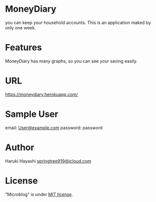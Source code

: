 # MoneyDiary

you can keep your household accounts.
This is an application maked by only one week.


# Features

MoneyDiary has many graphs, so you can see your saving easily.

# URL
https://moneydiary.herokuapp.com/

# Sample User

email: User@example.com
password: password


# Author

 Haruki Hayashi
 springtree919@icloud.com

# License

"Microblog" is under [MIT license](https://en.wikipedia.org/wiki/MIT_License).

